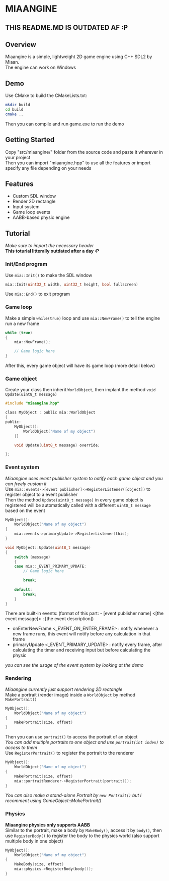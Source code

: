# MIAANGINE

## THIS README.MD IS OUTDATED AF :P

## Overview
Miaangine is a simple, lightweight 2D game engine using C++ SDL2 by Miaan. <br>
The engine can work on Windows

## Demo
Use CMake to build the CMakeLists.txt:
```bash
mkdir build
cd build
cmake ..
```
Then you can compile and run game.exe to run the demo

## Getting Started
Copy "src/miaangine/" folder from the source code and paste it wherever in your project <br> 
Then you can import "miaangine.hpp" to use all the features or import specify any file depending on your needs

## Features
- Custom SDL window
- Render 2D rectangle
- Input system
- Game loop events
- AABB-based physic engine

## Tutorial
*Make sure to import the necessary header* <br>
**This toturial litterally outdated after a day :P** 

### Init/End program
Use ```mia::Init()``` to make the SDL window
```c
mia::Init(uint32_t width, uint32_t height, bool fullscreen)
```
Use ```mia::End()``` to exit program

### Game loop
Make a simple ```while(true)``` loop and use ```mia::NewFrame()``` to tell the engine run a new frame
```c
while (true)
{
    mia::NewFrame();

    // Game logic here
}
```
After this, every game object will have its game loop (more detail below)

### Game object
Create your class then inherit ```WorldObject```, then implant the method ```void Update(uint8_t message)```
```c
#include "miaangine.hpp"

class MyObject : public mia::WorldObject
{
public:
    MyObject():
        WorldObject("Name of my object")
    {}

    void Update(uint8_t message) override;

};
```

### Event system
*Miaangine uses event publisher system to notify each game object and you can freely custom it* <br>
Use ```mia::events->[event publisher]->RegisterListener([object])``` to register object to a event publisher <br>
Then the method ```Update(uint8_t message)``` in every game object is registered will be automatically called with a different ```uint8_t message``` based on the event 
```c
MyObject():
    WorldObject("Name of my object")
{
    mia::events->primaryUpdate->RegisterListener(this);
}
```
```c
void MyObject::Update(uint8_t message)
{
    switch (message)
    {
    case mia::_EVENT_PRIMARY_UPDATE:
        // Game logic here

        break;
    
    default:
        break;
    }
}
```
There are built-in events: (format of this part: - [event publisher name] <[the event message]> : [the event description]) <br>
- onEnterNewFrame <_EVENT_ON_ENTER_FRAME> : notify whenever a new frame runs, this event will notify before any calculation in that frame
- primaryUpdate <_EVENT_PRIMARY_UPDATE> : notify every frame, after calculating the timer and receiving input but before calculating the physic

*you can see the usage of the event system by looking at the demo*

### Rendering
*Miaangine currently just support rendering 2D rectangle* <br> 
Make a portrait (render image) inside a ```WorldObject``` by method ```MakePortrait()```
```c
MyObject():
    WorldObject("Name of my object")
{
    MakePortrait(size, offset)
}

```
Then you can use ```portrait()``` to access the portrait of an object <br>
*You can add multiple portraits to one object and use ```portrait(int index)``` to access to them* <br>
Use ```RegisterPortrait()``` to register the portrait to the renderer
```c
MyObject():
    WorldObject("Name of my object")
{
    MakePortrait(size, offset)
    mia::portraitRenderer->RegisterPortrait(portrait());
}
```
*You can also make a stand-alone Portrait by ```new Portrait()``` but I recomment using GameObject::MakePortrait()*

### Physics
**Miaangine physics only supports AABB** <br>
Similar to the portrait, make a body by ```MakeBody()```, access it by ```body()```, then use ```RegisterBody()``` to register the body to the physics world (also support multiple body in one object)
```c
MyObject():
    WorldObject("Name of my object")
{
    MakeBody(size, offset)
    mia::physics->RegisterBody(body());
}
```
